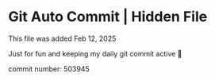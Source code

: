 # Git Auto Commit | Hidden File

This file was added Feb 12, 2025

Just for fun and keeping my daily git commit active 🤪

commit number: 503945
